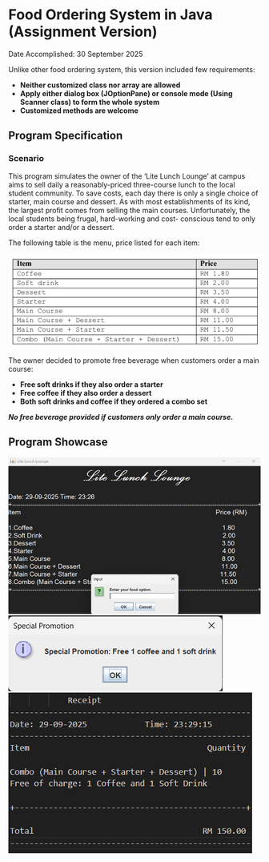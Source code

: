 
# Food Ordering System in Java (Assignment Version)
Date Accomplished: 30 September 2025 

Unlike other food ordering system, this version included few requirements:
* __Neither customized class nor array are allowed__
* __Apply either dialog box (JOptionPane) or console mode (Using Scanner class) to form the whole system__
* __Customized methods are welcome__

## Program Specification
### Scenario
This program simulates the owner of the ‘Lite Lunch Lounge’ at campus aims to sell daily a reasonably-priced three-course 
lunch to the local student community. To save costs, each day there is only a single choice of starter, 
main course and dessert. As with most establishments of its kind, the largest profit comes from 
selling the main courses. Unfortunately, the local students being frugal, hard-working and cost- 
conscious tend to only order a starter and/or a dessert.

The following table is the menu, price listed for each item:

![Table Menu](https://github.com/Wiik415/Food-Ordering-System/blob/main/java-version/CampusAssignmentVer/images/Table_Menu.png)

The owner decided to promote free beverage when customers order a main course:
* __Free soft drinks if they also order a starter__
* __Free coffee if they also order a dessert__
* __Both soft drinks and coffee if they ordered a combo set__

**_No free beverage provided if customers only order a main course._** 

## Program Showcase
![Main Menu](https://github.com/Wiik415/Food-Ordering-System/blob/main/java-version/CampusAssignmentVer/images/FOS_MenuShowcase1.png)
![Promotion showcase](https://github.com/Wiik415/Food-Ordering-System/blob/main/java-version/CampusAssignmentVer/images/FOS_MenuShowcase6.png)
![Receipt Showcase](https://github.com/Wiik415/Food-Ordering-System/blob/main/java-version/CampusAssignmentVer/images/FOS_MenuShowcase8.png)
